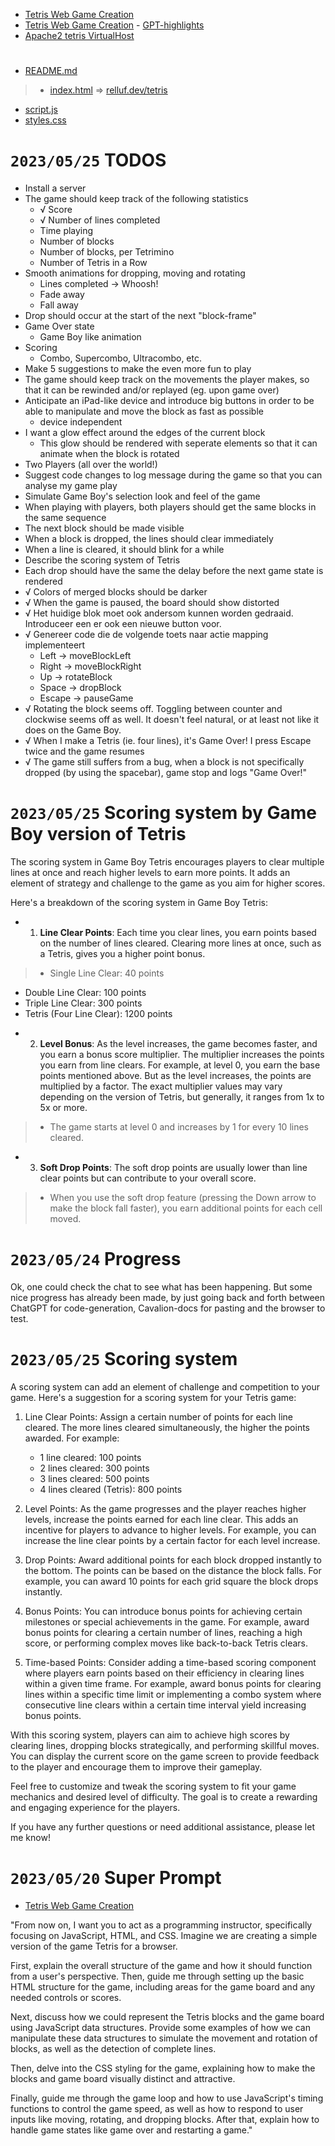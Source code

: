 
* [Tetris Web Game Creation](https://chat.openai.com/share/f4af545f-77dd-403a-8504-a119deac7d1e)
* [Tetris Web Game Creation](https://chat.openai.com/c/c106ff73-94e7-4b91-85a2-2b1ef3e81f80) - [GPT-highlights](:.md)
* [Apache2 tetris VirtualHost](https://chat.openai.com/c/171680c1-3033-434a-b1d5-ebd3bb829f91)

# 

* [README.md]()

> * [index.html]() => [relluf.dev/tetris](http://:)
* [script.js]()
* [styles.css]()

# `2023/05/25` TODOS

* Install a server
* The game should keep track of the following statistics
	* √ Score
	* √ Number of lines completed
	* Time playing
	* Number of blocks
	* Number of blocks, per Tetrimino
	* Number of Tetris in a Row
* Smooth animations for dropping, moving and rotating
	* Lines completed -> Whoosh!
	* Fade away
	* Fall away
* Drop should occur at the start of the next "block-frame"
* Game Over state
	* Game Boy like animation
* Scoring
	* Combo, Supercombo, Ultracombo, etc.
* Make 5 suggestions to make the even more fun to play
* The game should keep track on the movements the player makes, so that it can be rewinded and/or replayed (eg. upon game over)
* Anticipate an iPad-like device and introduce big buttons in order to be able to manipulate and move the block as fast as possible
	* device independent
* I want a glow effect around the edges of the current block
	* This glow should be rendered with seperate elements so that it can animate when the block is rotated
* Two Players (all over the world!)
* Suggest code changes to log message during the game so that you can analyse my game play
* Simulate Game Boy's selection look and feel of the game
* When playing with players, both players should get the same blocks in the same sequence
* The next block should be made visible
* When a block is dropped, the lines should clear immediately
* When a line is cleared, it should blink for a while
* Describe the scoring system of Tetris
* Each drop should have the same the delay before the next game state is rendered
* √ Colors of merged blocks should be darker
* √ When the game is paused, the board should show distorted
* √ Het huidige blok moet ook andersom kunnen worden gedraaid. Introduceer een er ook een nieuwe button voor. 
* √ Genereer code die de volgende toets naar actie mapping implementeert
	* Left -> moveBlockLeft
	* Right -> moveBlockRight
	* Up -> rotateBlock
	* Space -> dropBlock
	* Escape -> pauseGame
* √ Rotating the block seems off. Toggling between counter and clockwise seems off as well. It doesn't feel natural, or at least not like it does on the Game Boy. 
* √ When I make a Tetris (ie. four lines), it's Game Over! I press Escape twice and the game resumes
* √ The game still suffers from a bug, when a block is not specifically dropped (by using the spacebar), game stop and logs "Game Over!"

# `2023/05/25` Scoring system by Game Boy version of Tetris

The scoring system in Game Boy Tetris encourages players to clear multiple lines at once and reach higher levels to earn more points. It adds an element of strategy and challenge to the game as you aim for higher scores.

Here's a breakdown of the scoring system in Game Boy Tetris:

* 1. **Line Clear Points**: Each time you clear lines, you earn points based on the number of lines cleared. Clearing more lines at once, such as a Tetris, gives you a higher point bonus.

> - Single Line Clear: 40 points
- Double Line Clear: 100 points
- Triple Line Clear: 300 points
- Tetris (Four Line Clear): 1200 points

* 2. **Level Bonus**: As the level increases, the game becomes faster, and you earn a bonus score multiplier. The multiplier increases the points you earn from line clears. For example, at level 0, you earn the base points mentioned above. But as the level increases, the points are multiplied by a factor. The exact multiplier values may vary depending on the version of Tetris, but generally, it ranges from 1x to 5x or more.

> - The game starts at level 0 and increases by 1 for every 10 lines cleared.

* 3. **Soft Drop Points**: The soft drop points are usually lower than line clear points but can contribute to your overall score.

> - When you use the soft drop feature (pressing the Down arrow to make the block fall faster), you earn additional points for each cell moved.

# `2023/05/24` Progress

Ok, one could check the chat to see what has been happening. But some nice progress has already been made, by just going back and forth between ChatGPT for code-generation, Cavalion-docs for pasting and the browser to test.


# `2023/05/25` Scoring system

A scoring system can add an element of challenge and competition to your game. Here's a suggestion for a scoring system for your Tetris game:

1. Line Clear Points:
   Assign a certain number of points for each line cleared. The more lines cleared simultaneously, the higher the points awarded. For example:
   - 1 line cleared: 100 points
   - 2 lines cleared: 300 points
   - 3 lines cleared: 500 points
   - 4 lines cleared (Tetris): 800 points

2. Level Points:
   As the game progresses and the player reaches higher levels, increase the points earned for each line clear. This adds an incentive for players to advance to higher levels. For example, you can increase the line clear points by a certain factor for each level increase.

3. Drop Points:
   Award additional points for each block dropped instantly to the bottom. The points can be based on the distance the block falls. For example, you can award 10 points for each grid square the block drops instantly.

4. Bonus Points:
   You can introduce bonus points for achieving certain milestones or special achievements in the game. For example, award bonus points for clearing a certain number of lines, reaching a high score, or performing complex moves like back-to-back Tetris clears.

5. Time-based Points:
   Consider adding a time-based scoring component where players earn points based on their efficiency in clearing lines within a given time frame. For example, award bonus points for clearing lines within a specific time limit or implementing a combo system where consecutive line clears within a certain time interval yield increasing bonus points.

With this scoring system, players can aim to achieve high scores by clearing lines, dropping blocks strategically, and performing skillful moves. You can display the current score on the game screen to provide feedback to the player and encourage them to improve their gameplay.

Feel free to customize and tweak the scoring system to fit your game mechanics and desired level of difficulty. The goal is to create a rewarding and engaging experience for the players.

If you have any further questions or need additional assistance, please let me know!

# `2023/05/20` Super Prompt

* [Tetris Web Game Creation](https://chat.openai.com/c/c106ff73-94e7-4b91-85a2-2b1ef3e81f80)

"From now on, I want you to act as a programming instructor, specifically focusing on JavaScript, HTML, and CSS. Imagine we are creating a simple version of the game Tetris for a browser. 

First, explain the overall structure of the game and how it should function from a user's perspective. Then, guide me through setting up the basic HTML structure for the game, including areas for the game board and any needed controls or scores.

Next, discuss how we could represent the Tetris blocks and the game board using JavaScript data structures. Provide some examples of how we can manipulate these data structures to simulate the movement and rotation of blocks, as well as the detection of complete lines.

Then, delve into the CSS styling for the game, explaining how to make the blocks and game board visually distinct and attractive. 

Finally, guide me through the game loop and how to use JavaScript's timing functions to control the game speed, as well as how to respond to user inputs like moving, rotating, and dropping blocks. After that, explain how to handle game states like game over and restarting a game."